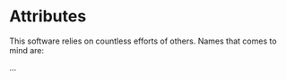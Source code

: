 # Attributes

This software relies on countless efforts of others. Names that comes to mind are:

...
